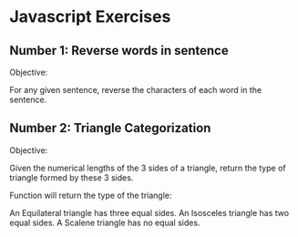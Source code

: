 # Javascript Exercises

## Number 1: Reverse words in sentence

Objective: 

For any given sentence, reverse the characters of each word in the sentence.


## Number 2: Triangle Categorization

Objective:

Given the numerical lengths of the 3 sides of a triangle, return the type of triangle formed by these 3 sides.

Function will return the type of the triangle:

An Equilateral triangle has three equal sides.
An Isosceles triangle has two equal sides. 
A Scalene triangle has no equal sides.
